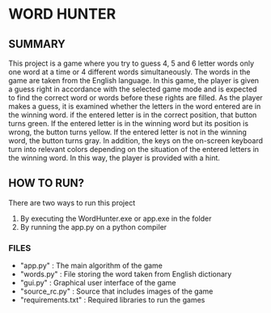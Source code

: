 # WORD HUNTER


## SUMMARY

This project is a game where you try to guess 4, 5 and 6 letter words only one word at a time or 4 different words simultaneously. The words in the game are taken from the English language. In this game, the player is given a guess right in accordance with the selected game mode and is expected to find the correct word or words before these rights are filled. As the player makes a guess, it is examined whether the letters in the word entered are in the winning word. if the entered letter is in the correct position, that button turns green. If the entered letter is in the winning word but its position is wrong, the button turns yellow. If the entered letter is not in the winning word, the button turns gray. In addition, the keys on the on-screen keyboard turn into relevant colors depending on the situation of the entered letters in the winning word. In this way, the player is provided with a hint.


## HOW TO RUN?

There are two ways to run this project
1. By executing the WordHunter.exe or app.exe in the folder
2. By running the app.py on a python compiler


### FILES
- "app.py" : The main algorithm of the game
- "words.py" : File storing the word taken from English dictionary
- "gui.py" : Graphical user interface of the game
- "source_rc.py" : Source that includes images of the game
- "requirements.txt" : Required libraries to run the games